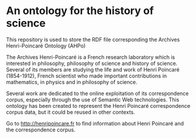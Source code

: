 # An ontology for the history of science
This repository is used to store the RDF file corresponding the Archives Henri-Poincaré Ontology (AHPo)

The Archives Henri-Poincaré is a French research laboratory which is interested in philosophy, philosophy of science and history of science.
Several of its members are studying the life and work of Henri Poincaré (1854-1912), French scientist who made important contributions in
mathematics, in physics and in philosophy of science.

Several work are dedicated to the online exploitation of its correspondence corpus, especially through the use of Semantic Web technologies.
This ontology has been created to represent the Henri Poincaré correspondence corpus data, but it could be reused in other contexts.

Go to http://henripoincare.fr to find information about Henri Poincaré and the correspondence corpus.
